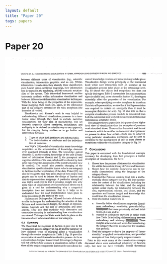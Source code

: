 ```yaml
---
layout: default
title: "Paper 20"
tags: papers
---
```


# Paper 20

<img src="/assets/scans/20.png" alt="Page with chartjunk removed" width="800"/>
